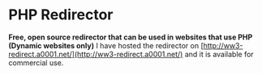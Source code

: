 # PHP Redirector

**Free, open source redirector that can be used in websites that use PHP (Dynamic websites only)**
I have hosted the redirector on [http://ww3-redirect.a0001.net/](http://ww3-redirect.a0001.net/) and it is available for commercial use.
